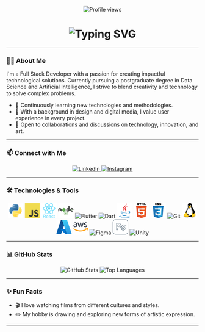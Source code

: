 <!-- Profile View Counter -->
<p align="center">
  <img src="https://komarev.com/ghpvc/?username=rockiir&label=Profile%20views&color=0e75b6&style=flat" alt="Profile views" />
</p>

<!-- Typing Animation Header -->
<h1 align="center">
<img src="https://readme-typing-svg.herokuapp.com?font=Fira+Code&size=28&pause=1000&color=F75C7E&center=true&vCenter=true&width=500&lines=Hi%2C+I'm+Raquel+de+Matos;Full+Stack+Developer;Data+Science+%26+AI+Enthusiast;Creative+Technologist+%7C+UX+Focused" alt="Typing SVG" />
</h1>

---

### 👩‍💻 About Me

I'm a Full Stack Developer with a passion for creating impactful technological solutions. Currently pursuing a postgraduate degree in Data Science and Artificial Intelligence, I strive to blend creativity and technology to solve complex problems.

- 🌱 Continuously learning new technologies and methodologies.
- 🎨 With a background in design and digital media, I value user experience in every project.
- 💬 Open to collaborations and discussions on technology, innovation, and art.

---

### 📫 Connect with Me

<p align="center">
  <a href="https://www.linkedin.com/in/raquel-matos-mauricio/">
    <img src="https://img.shields.io/badge/LinkedIn-0077B5?style=for-the-badge&logo=linkedin&logoColor=white" alt="LinkedIn" />
  </a>
  <a href="https://instagram.com/rockii_cod">
    <img src="https://img.shields.io/badge/Instagram-E4405F?style=for-the-badge&logo=instagram&logoColor=white" alt="Instagram" />
  </a>
</p>

---

### 🛠️ Technologies & Tools

<p align="center">
  <img src="https://raw.githubusercontent.com/devicons/devicon/master/icons/python/python-original.svg" alt="Python" width="40" height="40"/>
  <img src="https://raw.githubusercontent.com/devicons/devicon/master/icons/javascript/javascript-original.svg" alt="JavaScript" width="40" height="40"/>
  <img src="https://raw.githubusercontent.com/devicons/devicon/master/icons/react/react-original-wordmark.svg" alt="React" width="40" height="40"/>
  <img src="https://raw.githubusercontent.com/devicons/devicon/master/icons/nodejs/nodejs-original-wordmark.svg" alt="Node.js" width="40" height="40"/>
  <img src="https://www.vectorlogo.zone/logos/flutterio/flutterio-icon.svg" alt="Flutter" width="40" height="40"/>
  <img src="https://www.vectorlogo.zone/logos/dartlang/dartlang-icon.svg" alt="Dart" width="40" height="40"/>
  <img src="https://raw.githubusercontent.com/devicons/devicon/master/icons/java/java-original.svg" alt="Java" width="40" height="40"/>
  <img src="https://raw.githubusercontent.com/devicons/devicon/master/icons/html5/html5-original-wordmark.svg" alt="HTML5" width="40" height="40"/>
  <img src="https://raw.githubusercontent.com/devicons/devicon/master/icons/css3/css3-original-wordmark.svg" alt="CSS3" width="40" height="40"/>
  <img src="https://www.vectorlogo.zone/logos/git-scm/git-scm-icon.svg" alt="Git" width="40" height="40"/>
  <img src="https://raw.githubusercontent.com/devicons/devicon/master/icons/linux/linux-original.svg" alt="Linux" width="40" height="40"/>
  <img src="https://raw.githubusercontent.com/devicons/devicon/master/icons/azure/azure-original.svg" alt="Azure" width="40" height="40"/>
  <img src="https://raw.githubusercontent.com/devicons/devicon/master/icons/amazonwebservices/amazonwebservices-original-wordmark.svg" alt="AWS" width="40" height="40"/>
  <img src="https://www.vectorlogo.zone/logos/figma/figma-icon.svg" alt="Figma" width="40" height="40"/>
  <img src="https://raw.githubusercontent.com/devicons/devicon/master/icons/photoshop/photoshop-line.svg" alt="Photoshop" width="40" height="40"/>
  <img src="https://www.vectorlogo.zone/logos/unity3d/unity3d-icon.svg" alt="Unity" width="40" height="40"/>
</p>

---

### 📊 GitHub Stats

<p align="center">
  <img src="https://github-readme-stats.vercel.app/api?username=rockiir&show_icons=true&theme=radical" alt="GitHub Stats" />
  <img src="https://github-readme-stats.vercel.app/api/top-langs/?username=rockiir&layout=compact&theme=radical" alt="Top Languages" />
</p>

---

### ✨ Fun Facts

- 🎬 I love watching films from different cultures and styles.
- ✏️ My hobby is drawing and exploring new forms of artistic expression.

---
